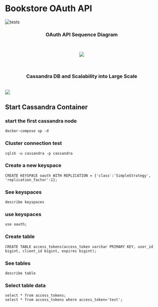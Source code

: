 # Bookstore OAuth API 
![tests](https://github.com/luizmoitinho/bookstore_oauth_api/actions/workflows/tests.yaml/badge.svg?branch=main)

<h3 align="center"> OAuth API Sequence Diagram </h3><br>
<p align="center">  
  <img src="https://user-images.githubusercontent.com/27688422/217331222-5b1eb11a-95c5-40cf-901d-603b39f3c13d.png"/>
</p>
<br/>

<h3 align="center"> Cassandra DB and Scalability into Large Scale</h3><br/>
<img src="https://user-images.githubusercontent.com/27688422/217337478-04d24298-46cb-4d76-a95b-be5026b5d08f.png"/>

## Start Cassandra Container
### start the first cassandra node
```shell
docker-compose up -d 
```

### Cluster connection test
```shell
cqlsh -u cassandra -p cassandra
```

### Create a new keyspace
```shell
CREATE KEYSPACE oauth WITH REPLICATION = {'class':'SimpleStrategy', 'replication_factor':1};
```

### See keyspaces
```shell
describe keyspaces
```

### use keyspaces
```shell
use oauth;
```

### Create table
```shell
CREATE TABLE access_tokens(access_token varchar PRIMARY KEY, user_id bigint, client_id bigint, expires bigint);
```

### See tables
```shell
describe table
```

### Select table data
```shell
select * from access_tokens;
select * from access_tokens where access_token='test';
```